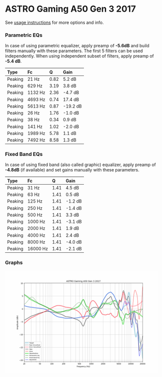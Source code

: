 # ASTRO Gaming A50 Gen 3 2017
See [usage instructions](https://github.com/jaakkopasanen/AutoEq#usage) for more options and info.

### Parametric EQs
In case of using parametric equalizer, apply preamp of **-5.6dB** and build filters manually
with these parameters. The first 5 filters can be used independently.
When using independent subset of filters, apply preamp of **-5.4 dB**.

| Type    | Fc      |    Q | Gain     |
|:--------|:--------|:-----|:---------|
| Peaking | 21 Hz   | 0.82 | 5.2 dB   |
| Peaking | 629 Hz  | 3.19 | 3.8 dB   |
| Peaking | 1132 Hz | 2.36 | -4.7 dB  |
| Peaking | 4693 Hz | 0.74 | 17.4 dB  |
| Peaking | 5613 Hz | 0.87 | -19.2 dB |
| Peaking | 26 Hz   | 1.76 | -1.0 dB  |
| Peaking | 38 Hz   | 0.34 | 0.9 dB   |
| Peaking | 141 Hz  | 1.02 | -2.0 dB  |
| Peaking | 1989 Hz | 5.78 | 1.1 dB   |
| Peaking | 7492 Hz | 8.58 | 1.3 dB   |

### Fixed Band EQs
In case of using fixed band (also called graphic) equalizer, apply preamp of **-4.8dB**
(if available) and set gains manually with these parameters.

| Type    | Fc       |    Q | Gain    |
|:--------|:---------|:-----|:--------|
| Peaking | 31 Hz    | 1.41 | 4.5 dB  |
| Peaking | 63 Hz    | 1.41 | 0.5 dB  |
| Peaking | 125 Hz   | 1.41 | -1.2 dB |
| Peaking | 250 Hz   | 1.41 | -1.4 dB |
| Peaking | 500 Hz   | 1.41 | 3.3 dB  |
| Peaking | 1000 Hz  | 1.41 | -3.1 dB |
| Peaking | 2000 Hz  | 1.41 | 1.9 dB  |
| Peaking | 4000 Hz  | 1.41 | 2.4 dB  |
| Peaking | 8000 Hz  | 1.41 | -4.0 dB |
| Peaking | 16000 Hz | 1.41 | -2.1 dB |

### Graphs
![](./ASTRO%20Gaming%20A50%20Gen%203%202017.png)